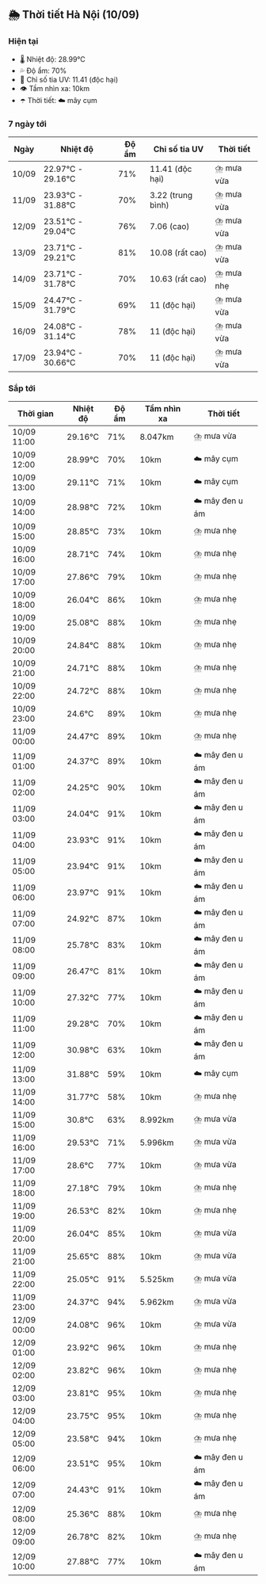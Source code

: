 ## 🌦️ Thời tiết Hà Nội (10/09)

### Hiện tại

- 🌡️ Nhiệt độ: 28.99℃
- 💦 Độ ẩm: 70%
- 🌟 Chỉ số tia UV: 11.41 (độc hại)
- 👁️ Tầm nhìn xa: 10km
- ☂️ Thời tiết: ☁️ mây cụm

### 7 ngày tới

| Ngày | Nhiệt độ | Độ ẩm | Chỉ số tia UV | Thời tiết |
| --- | --- | --- | --- | --- |
| 10/09 | 22.97℃ - 29.16℃ | 71% | 11.41 (độc hại) | ⛈️ mưa vừa |
| 11/09 | 23.93℃ - 31.88℃ | 70% | 3.22 (trung bình) | ⛈️ mưa vừa |
| 12/09 | 23.51℃ - 29.04℃ | 76% | 7.06 (cao) | ⛈️ mưa vừa |
| 13/09 | 23.71℃ - 29.21℃ | 81% | 10.08 (rất cao) | ⛈️ mưa vừa |
| 14/09 | 23.71℃ - 31.78℃ | 70% | 10.63 (rất cao) | ⛈️ mưa nhẹ |
| 15/09 | 24.47℃ - 31.79℃ | 69% | 11 (độc hại) | ⛈️ mưa vừa |
| 16/09 | 24.08℃ - 31.14℃ | 78% | 11 (độc hại) | ⛈️ mưa vừa |
| 17/09 | 23.94℃ - 30.66℃ | 70% | 11 (độc hại) | ⛈️ mưa vừa |

### Sắp tới

| Thời gian | Nhiệt độ | Độ ẩm | Tầm nhìn xa | Thời tiết |
| --- | --- | --- | --- | --- |
| 10/09 11:00 | 29.16℃ | 71% | 8.047km | ⛈️ mưa vừa |
| 10/09 12:00 | 28.99℃ | 70% | 10km | ☁️ mây cụm |
| 10/09 13:00 | 29.11℃ | 71% | 10km | ☁️ mây cụm |
| 10/09 14:00 | 28.98℃ | 72% | 10km | ☁️ mây đen u ám |
| 10/09 15:00 | 28.85℃ | 73% | 10km | ⛈️ mưa nhẹ |
| 10/09 16:00 | 28.71℃ | 74% | 10km | ⛈️ mưa nhẹ |
| 10/09 17:00 | 27.86℃ | 79% | 10km | ⛈️ mưa nhẹ |
| 10/09 18:00 | 26.04℃ | 86% | 10km | ⛈️ mưa nhẹ |
| 10/09 19:00 | 25.08℃ | 88% | 10km | ⛈️ mưa nhẹ |
| 10/09 20:00 | 24.84℃ | 88% | 10km | ⛈️ mưa nhẹ |
| 10/09 21:00 | 24.71℃ | 88% | 10km | ⛈️ mưa nhẹ |
| 10/09 22:00 | 24.72℃ | 88% | 10km | ⛈️ mưa nhẹ |
| 10/09 23:00 | 24.6℃ | 89% | 10km | ⛈️ mưa nhẹ |
| 11/09 00:00 | 24.47℃ | 89% | 10km | ⛈️ mưa nhẹ |
| 11/09 01:00 | 24.37℃ | 89% | 10km | ☁️ mây đen u ám |
| 11/09 02:00 | 24.25℃ | 90% | 10km | ☁️ mây đen u ám |
| 11/09 03:00 | 24.04℃ | 91% | 10km | ☁️ mây đen u ám |
| 11/09 04:00 | 23.93℃ | 91% | 10km | ☁️ mây đen u ám |
| 11/09 05:00 | 23.94℃ | 91% | 10km | ☁️ mây đen u ám |
| 11/09 06:00 | 23.97℃ | 91% | 10km | ☁️ mây đen u ám |
| 11/09 07:00 | 24.92℃ | 87% | 10km | ☁️ mây đen u ám |
| 11/09 08:00 | 25.78℃ | 83% | 10km | ☁️ mây đen u ám |
| 11/09 09:00 | 26.47℃ | 81% | 10km | ☁️ mây đen u ám |
| 11/09 10:00 | 27.32℃ | 77% | 10km | ☁️ mây đen u ám |
| 11/09 11:00 | 29.28℃ | 70% | 10km | ☁️ mây đen u ám |
| 11/09 12:00 | 30.98℃ | 63% | 10km | ☁️ mây đen u ám |
| 11/09 13:00 | 31.88℃ | 59% | 10km | ☁️ mây cụm |
| 11/09 14:00 | 31.77℃ | 58% | 10km | ⛈️ mưa nhẹ |
| 11/09 15:00 | 30.8℃ | 63% | 8.992km | ⛈️ mưa vừa |
| 11/09 16:00 | 29.53℃ | 71% | 5.996km | ⛈️ mưa vừa |
| 11/09 17:00 | 28.6℃ | 77% | 10km | ⛈️ mưa vừa |
| 11/09 18:00 | 27.18℃ | 79% | 10km | ⛈️ mưa nhẹ |
| 11/09 19:00 | 26.53℃ | 82% | 10km | ⛈️ mưa nhẹ |
| 11/09 20:00 | 26.04℃ | 85% | 10km | ⛈️ mưa vừa |
| 11/09 21:00 | 25.65℃ | 88% | 10km | ⛈️ mưa vừa |
| 11/09 22:00 | 25.05℃ | 91% | 5.525km | ⛈️ mưa vừa |
| 11/09 23:00 | 24.37℃ | 94% | 5.962km | ⛈️ mưa vừa |
| 12/09 00:00 | 24.08℃ | 96% | 10km | ⛈️ mưa vừa |
| 12/09 01:00 | 23.92℃ | 96% | 10km | ⛈️ mưa nhẹ |
| 12/09 02:00 | 23.82℃ | 96% | 10km | ⛈️ mưa nhẹ |
| 12/09 03:00 | 23.81℃ | 95% | 10km | ⛈️ mưa nhẹ |
| 12/09 04:00 | 23.75℃ | 95% | 10km | ⛈️ mưa nhẹ |
| 12/09 05:00 | 23.58℃ | 94% | 10km | ⛈️ mưa nhẹ |
| 12/09 06:00 | 23.51℃ | 95% | 10km | ☁️ mây đen u ám |
| 12/09 07:00 | 24.43℃ | 91% | 10km | ☁️ mây đen u ám |
| 12/09 08:00 | 25.36℃ | 88% | 10km | ⛈️ mưa nhẹ |
| 12/09 09:00 | 26.78℃ | 82% | 10km | ⛈️ mưa nhẹ |
| 12/09 10:00 | 27.88℃ | 77% | 10km | ☁️ mây đen u ám |
